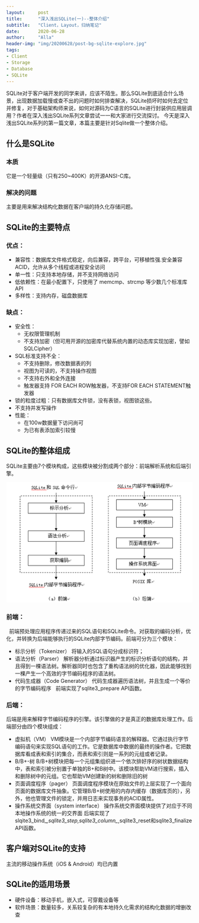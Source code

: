 ```yaml
---
layout:     post
title:      "深入浅出SQLite(一)--整体介绍"
subtitle:   "Client，Layout，归纳笔记"
date:       2020-06-28
author:     "Alla"
header-img: "img/20200628/post-bg-sqlite-explore.jpg"
tags:
- Client
- Storage
- Database
- SQLite
---
```

SQLite对于客户端开发的同学来讲，应该不陌生。那么SQLite到底适合什么场景，出现数据加载慢或查不出的问题时如何排查解决，SQLite损坏时如何去定位并修复，对于基础架构师来说，如何对源码为C语言的SQLite进行封装供应用层调用？作者在深入浅出SQLite系列文章尝试一一和大家进行交流探讨。
今天是深入浅出SQLite系列的第一篇文章，本篇主要是针对Sqlite做一个整体介绍。

## 什么是SQLite

### 本质
它是一个轻量级（只有250~400K）的开源ANSI-C库。

### 解决的问题
主要是用来解决结构化数据在客户端的持久化存储问题。

## SQLite的主要特点
### 优点：
- 兼容性：数据库文件格式稳定，向后兼容，跨平台，可移植性强.安全兼容ACID，允许从多个线程或进程安全访问
- 单一性：只支持本地存储，并不支持网络访问
- 低依赖性：在最小配置下，只使用了 memcmp、strcmp 等少数几个标准库 API
- 多样性：支持内存，磁盘数据库

### 缺点：
- 安全性：
    - 无权限管理机制
    - 不支持加密（但可用开源的加密库代替系统内置的动态库实现加密，譬如 SQLCipher）
- SQL标准支持不全：
    - 不支持删除，修改数据表的列
    - 视图为可读的，不支持操作视图
    - 不支持右外和全外连接
    - 触发器支持 FOR EACH ROW触发器，不支持FOR EACH STATEMENT触发器
- 锁的粒度过粗：只有数据库文件锁，没有表锁，视图锁这些。
- 不支持并发写操作
- 性能：
    - 在100w数据量下访问尚可
    - 为已有表添加索引较慢

## SQLite的整体组成
SQLite主要由7个模块构成，这些模块被分割成两个部分：前端解析系统和后端引擎。

![](/img/20200628/sqlite-modules.jpg)


### 前端：
 
前端预处理应用程序传递过来的SQL语句和SQLite命令。对获取的编码分析，优化，并转换为后端能够执行的SQLite内部字节编码。前端可分为三个模块：
 
- 标示分析（Tokenizer）
将输入的SQL语句分成标识符；
 
- 语法分析（Parser）
解析器分析通过标识器产生的标识分析语句的结构，并且得到一棵语法树。解析器同时也包含了重构语法树的优化器，因此能够找到一棵产生一个高效的字节编码程序的语法树。
 
- 代码生成器（Code Generator）
代码生成器遍历语法树，并且生成一个等价的字节编码程序
 
前端实现了sqlite3_prepare API函数。


### 后端：

后端是用来解释字节编码程序的引擎。该引擎做的才是真正的数据库处理工作。后端部分由四个模块组成：
 
- 虚拟机（VM）
VM模块是一个内部字节编码语言的解释器。它通过执行字节编码语句来实现SQL语句的工作。它是数据库中数据的最终的操作者。它把数据库看成表和索引的集合，而表和索引则是一系列的元组或者记录。
 
- B/B+-树
B/B+树模块把每一个元组集组织进一个依次排好序的树状数据结构中，表和索引被分别置于单独的B+和B树中。该模块帮助VM进行搜索，插入和删除树中的元组。它也帮助VM创建新的树和删除旧的树
 
- 页面调度程序（pager）
页面调度程序模块在原始文件的上层实现了一个面向页面的数据库文件抽象。它管理B/B+树使用的内存内缓存（数据库页的），另外，他也管理文件的锁定，并用日志来实现事务的ACID属性。
 
- 操作系统交界面（system interface）
操作系统交界面模块提供了对应于不同本地操作系统的统一的交界面
后端实现了slqite3_bind_*,sqlite3_step,sqlite3_column_*,sqlite3_reset和sqlite3_finalize API函数。

## 客户端对SQLite的支持
主流的移动操作系统（iOS & Android）均已内置
## SQLite的适用场景
- 硬件设备：移动手机，嵌入式，可穿戴设备等
- 软件场景：数量较多，关系较复杂的有本地持久化需求的结构化数据的增删改查



